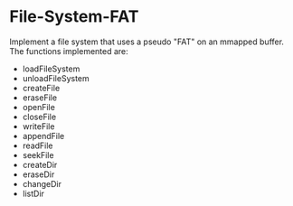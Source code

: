 # File-System-FAT
Implement a file system that uses a pseudo "FAT" on an mmapped buffer.
The functions implemented are:
- loadFileSystem
- unloadFileSystem
- createFile
- eraseFile
- openFile
- closeFile
- writeFile
- appendFile
- readFile
- seekFile
- createDir
- eraseDir
- changeDir
- listDir
